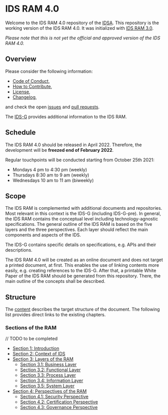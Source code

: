 # IDS RAM 4.0

Welcome to the IDS RAM 4.0 repository of the [IDSA](../../../idsa). This repository is the working 
version of the IDS RAM 4.0. It was initialized with [IDS RAM 3.0](https://internationaldataspaces.org/download/16630/).

_Please note that this is not yet the official and approved version of the IDS RAM 4.0._

## Overview

Please consider the following information:
- [Code of Conduct](./CODE_OF_CONDUCT.md),
- [How to Contribute](./CONTRIBUTING.md),
- [License](./LICENSE.md),
- [Changelog](./CHANGELOG.md), 

and check the open [issues](https://github.com/International-Data-Spaces-Association/IDS-RAM_4_0/issues) 
and [pull requests](https://github.com/International-Data-Spaces-Association/IDS-RAM_4_0/pulls).

The [IDS-G](https://github.com/International-Data-Spaces-Association/IDS-G) provides additional 
information to the IDS RAM.

## Schedule
The IDS RAM 4.0 should be released in April 2022. Therefore, the development will be 
**freezed end of February 2022**.

Regular touchpoints will be conducted starting from October 25th 2021:
- Mondays 4 pm to 4:30 pm (weekly)
- Thursdays 8:30 am to 9 am (weekly)
- Wednesdays 10 am to 11 am (biweekly)

## Scope

The IDS RAM is complemented with additional documents and repositories. Most relevant in this 
context is the IDS-G (including IDS-G-pre).
In general, the IDS RAM contains the conceptual level including technology-agnostic specifications.
The general outline of the IDS RAM is based on the five layers and the three perspectives. Each
layer should reflect the main components and aspects of the IDS.

The IDS-G contains specific details on specifications, e.g. APIs and their descriptions.

The IDS RAM 4.0 will be created as an online document and does not target a printed document, at first. 
This enables the use of linking contents more easily, e.g. creating references to the IDS-G. 
After that, a printable White Paper of the IDS RAM should be generated from this repository. 
There, the main outline of the concepts shall be described.

## Structure

The [content](./content.md) describes the target structure of the document.
The following list provides direct links to the existing chapters.

### Sections of the RAM
// TODO to be completed
- [Section 1: Introduction](./documentation/1_Introduction/)
- [Section 2: Context of IDS](./documentation/2_Context_of_the_International_Data_Spaces/)
- [Section 3: Layers of the RAM ](./documentation/3_Layers_of_the_Reference_Architecture_Model/)
  - [Section 3.1: Business Layer](./documentation/3_Layers_of_the_Reference_Architecture_Model/3_1_Business_Layer/)
  - [Section 3.2: Functional Layer](./documentation/3_Layers_of_the_Reference_Architecture_Model/3_2_Functional_Layer/)
  - [Section 3.3: Process Layer](./documentation/3_Layers_of_the_Reference_Architecture_Model/3_3_Process_Layer/)
  - [Section 3.4: Information Layer](./documentation/3_Layers_of_the_Reference_Architecture_Model/3_4_Information_Layer/)
  - [Section 3.5: System Layer](./documentation/3_Layers_of_the_Reference_Architecture_Model/3_5_System_Layer/)
- [Section 4: Perspectives of the RAM](./documentation/4_Perspectives_of_the_Reference_Architecture_Model/)
  - [Section 4.1: Security Perspective](./documentation/4_Perspectives_of_the_Reference_Architecture_Model/4_1_Security_Perspective/)
  - [Section 4.2: Certification Perspective](./documentation/4_Perspectives_of_the_Reference_Architecture_Model/4_2_Certification_Perspective/)
  - [Section 4.3: Governance Perspective](./documentation/4_Perspectives_of_the_Reference_Architecture_Model/4_3_Government_Perspective/)
